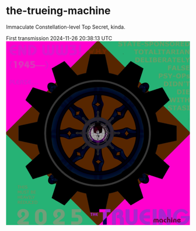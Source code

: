 # the-trueing-machine
Immaculate Constellation-level Top Secret, kinda.

First transmission 2024-11-26 20:38:13 UTC
![Let's get real](the-truering-machine.png)
